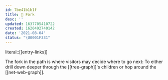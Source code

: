 ```yaml
---
id: 7be41b1b1f
title: 🚏 Fork
desc: ''
updated: 1637705410722
created: 1620492740142
date: '2021-08-04'
status: "\U0001F331"
---
```


literal::[[entry-links]]


The fork in the path is where visitors may decide where to go next: To either drill down deeper through the [[tree-graph]]'s children or hop around the [[net-web-graph]].
